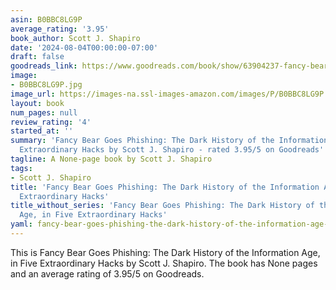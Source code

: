 ```yaml
---
asin: B0BBC8LG9P
average_rating: '3.95'
book_author: Scott J. Shapiro
date: '2024-08-04T00:00:00-07:00'
draft: false
goodreads_link: https://www.goodreads.com/book/show/63904237-fancy-bear-goes-phishing
image:
- B0BBC8LG9P.jpg
image_url: https://images-na.ssl-images-amazon.com/images/P/B0BBC8LG9P.01._SCLZZZZZZZ.jpg
layout: book
num_pages: null
review_rating: '4'
started_at: ''
summary: 'Fancy Bear Goes Phishing: The Dark History of the Information Age, in Five
  Extraordinary Hacks by Scott J. Shapiro - rated 3.95/5 on Goodreads'
tagline: A None-page book by Scott J. Shapiro
tags:
- Scott J. Shapiro
title: 'Fancy Bear Goes Phishing: The Dark History of the Information Age, in Five
  Extraordinary Hacks'
title_without_series: 'Fancy Bear Goes Phishing: The Dark History of the Information
  Age, in Five Extraordinary Hacks'
yaml: fancy-bear-goes-phishing-the-dark-history-of-the-information-age-in-five-extraordinary-hacks
---
```


This is Fancy Bear Goes Phishing: The Dark History of the Information Age, in Five Extraordinary Hacks by Scott J. Shapiro. The book has None pages and an average rating of 3.95/5 on Goodreads.